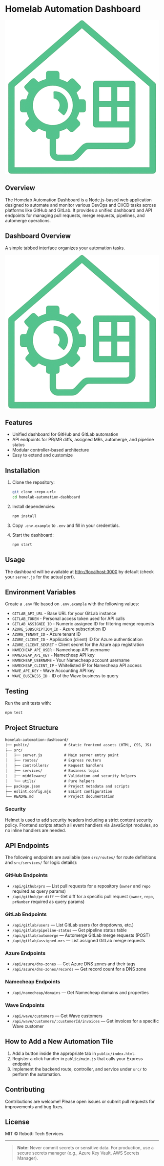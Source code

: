 # Homelab Automation Dashboard

![Homelab Automation Dashboard](public/Images/Homelab%20Automation%20Manager.png)

## Overview

The Homelab Automation Dashboard is a Node.js-based web application designed to automate and monitor various DevOps and CI/CD tasks across platforms like GitHub and GitLab. It provides a unified dashboard and API endpoints for managing pull requests, merge requests, pipelines, and automerge operations.

## Dashboard Overview

A simple tabbed interface organizes your automation tasks.

![Dashboard Screenshot](public/Images/Homelab%20Automation%20Manager.png)

## Features

- Unified dashboard for GitHub and GitLab automation
- API endpoints for PR/MR diffs, assigned MRs, automerge, and pipeline status
- Modular controller-based architecture
- Easy to extend and customize

## Installation

1. Clone the repository:

   ```sh
   git clone <repo-url>
   cd homelab-automation-dashboard
   ```

2. Install dependencies:

   ```sh
   npm install
   ```

3. Copy `.env.example` to `.env` and fill in your credentials.

4. Start the dashboard:

   ```sh
   npm start
   ```

## Usage

The dashboard will be available at [http://localhost:3000](http://localhost:3000) by default (check your `server.js` for the actual port).

## Environment Variables

Create a `.env` file based on `.env.example` with the following values:

- `GITLAB_API_URL` - Base URL for your GitLab instance
- `GITLAB_TOKEN` - Personal access token used for API calls
- `GITLAB_ASSIGNEE_ID` - Numeric assignee ID for filtering merge requests
- `AZURE_SUBSCRIPTION_ID` - Azure subscription ID
- `AZURE_TENANT_ID` - Azure tenant ID
- `AZURE_CLIENT_ID` - Application (client) ID for Azure authentication
- `AZURE_CLIENT_SECRET` - Client secret for the Azure app registration
- `NAMECHEAP_API_USER` - Namecheap API username
- `NAMECHEAP_API_KEY` - Namecheap API key
- `NAMECHEAP_USERNAME` - Your Namecheap account username
- `NAMECHEAP_CLIENT_IP` - Whitelisted IP for Namecheap API access
- `WAVE_API_KEY` - Wave Accounting API key
- `WAVE_BUSINESS_ID` - ID of the Wave business to query

## Testing

Run the unit tests with:

```sh
npm test
```

## Project Structure

```txt
homelab-automation-dashboard/
├── public/                # Static frontend assets (HTML, CSS, JS)
├── src/
│   ├── server.js          # Main server entry point
│   ├── routes/            # Express routers
│   ├── controllers/       # Request handlers
│   ├── services/          # Business logic
│   ├── middleware/        # Validation and security helpers
│   └── utils/             # Pure helpers
├── package.json           # Project metadata and scripts
├── eslint.config.mjs      # ESLint configuration
└── README.md              # Project documentation
```

### Security

Helmet is used to add security headers including a strict content security
policy. Frontend scripts attach all event handlers via JavaScript modules,
so no inline handlers are needed.

## API Endpoints

The following endpoints are available (see `src/routes/` for route definitions and `src/services/` for logic details):

### GitHub Endpoints

- `/api/github/prs` — List pull requests for a repository (`owner` and `repo` required as query params)
- `/api/github/pr-diff` — Get diff for a specific pull request (`owner`, `repo`, `prNumber` required as query params)

### GitLab Endpoints

- `/api/gitlab/users` — List GitLab users (for dropdowns, etc.)
- `/api/gitlab/pipeline-status` — Get pipeline status table
- `/api/gitlab/automerge` — Automerge GitLab merge requests (POST)
- `/api/gitlab/assigned-mrs` — List assigned GitLab merge requests

### Azure Endpoints

- `/api/azure/dns-zones` — Get Azure DNS zones and their tags
- `/api/azure/dns-zones/records` — Get record count for a DNS zone

### Namecheap Endpoints

- `/api/namecheap/domains` — Get Namecheap domains and properties

### Wave Endpoints

- `/api/wave/customers` — Get Wave customers
- `/api/wave/customers/:customerId/invoices` — Get invoices for a specific Wave customer

## How to Add a New Automation Tile

1. Add a button inside the appropriate tab in `public/index.html`.
2. Register a click handler in `public/main.js` that calls your Express endpoint.
3. Implement the backend route, controller, and service under `src/` to perform the automation.

## Contributing

Contributions are welcome! Please open issues or submit pull requests for improvements and bug fixes.

## License

MIT © Robotti Tech Services

---

> **Note:** Never commit secrets or sensitive data. For production, use a secure secrets manager (e.g., Azure Key Vault, AWS Secrets Manager).
